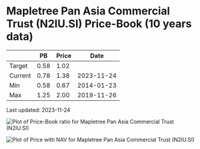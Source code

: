 # Mapletree Pan Asia Commercial Trust (N2IU.SI) Price-Book (10 years data)

|     | PB   | Price | Date       |
|-----|------|-------|------------|
| Target | 0.58 | 1.02  |  |
| Current | 0.78 | 1.38  | 2023-11-24 |
| Min | 0.58 | 0.67  | 2014-01-23 |
| Max | 1.25 | 2.00  | 2019-11-26 |

Last updated: 2023-11-24

![Plot of Price-Book ratio for Mapletree Pan Asia Commercial Trust (N2IU.SI)](N2IU_pb_10.png)

![Plot of Price with NAV for Mapletree Pan Asia Commercial Trust (N2IU.SI)](N2IU_price_nav_10.png)
